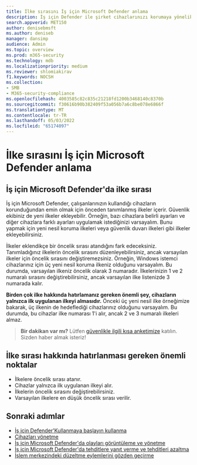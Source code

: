 ```yaml
---
title: İlke sırasını İş için Microsoft Defender anlama
description: İş için Defender ile şirket cihazlarınızı korumaya yönelik siber güvenlik ilkeleriyle öncelik sırası hakkında bilgi edinin.
search.appverid: MET150
author: denisebmsft
ms.author: deniseb
manager: dansimp
audience: Admin
ms.topic: overview
ms.prod: m365-security
ms.technology: mdb
ms.localizationpriority: medium
ms.reviewer: shlomiakirav
f1.keywords: NOCSH
ms.collection:
- SMB
- M365-security-compliance
ms.openlocfilehash: 4003585c82c835c21218fd1200b3468140c8370b
ms.sourcegitcommit: f30616b90b382409f53a056b7a6c8be078e6866f
ms.translationtype: MT
ms.contentlocale: tr-TR
ms.lasthandoff: 05/03/2022
ms.locfileid: "65174097"
---
```

# <a name="understand-policy-order-in-microsoft-defender-for-business"></a>İlke sırasını İş için Microsoft Defender anlama

## <a name="policy-order-in-microsoft-defender-for-business"></a>İş için Microsoft Defender'da ilke sırası

İş için Microsoft Defender, çalışanlarınızın kullandığı cihazların korunduğundan emin olmak için önceden tanımlanmış ilkeler içerir. Güvenlik ekibiniz de yeni ilkeler ekleyebilir. Örneğin, bazı cihazlara belirli ayarları ve diğer cihazlara farklı ayarları uygulamak istediğinizi varsayalım. Bunu yapmak için yeni nesil koruma ilkeleri veya güvenlik duvarı ilkeleri gibi ilkeler ekleyebilirsiniz.

İlkeler eklendikçe bir öncelik sırası atandığını fark edeceksiniz. Tanımladığınız ilkelerin öncelik sırasını düzenleyebilirsiniz, ancak varsayılan ilkeler için öncelik sırasını değiştiremezsiniz. Örneğin, Windows istemci cihazlarınız için üç yeni nesil koruma ilkeniz olduğunu varsayalım. Bu durumda, varsayılan ilkeniz öncelik olarak 3 numaradır. İlkelerinizin 1 ve 2 numaralı sırasını değiştirebilirsiniz, ancak varsayılan ilke listenizde 3 numarada kalır. 

**Birden çok ilke hakkında hatırlamanız gereken önemli şey, cihazların yalnızca ilk uygulanan ilkeyi almasıdır.** Önceki üç yeni nesil ilke örneğimize bakarak, üç ilkenin de hedeflediği cihazlarınız olduğunu varsayalım. Bu durumda, bu cihazlar ilke numarası 1'i alır, ancak 2 ve 3 numaralı ilkeleri almaz. 

>
> **Bir dakikan var mı?**
> Lütfen <a href="https://microsoft.qualtrics.com/jfe/form/SV_0JPjTPHGEWTQr4y" target="_blank">güvenlikle ilgili kısa anketimize</a> katılın. Sizden haber almak isteriz!
>

## <a name="key-points-to-remember-about-policy-order"></a>İlke sırası hakkında hatırlanması gereken önemli noktalar

- İlkelere öncelik sırası atanır.
- Cihazlar yalnızca ilk uygulanan ilkeyi alır.
- İlkelerin öncelik sırasını değiştirebilirsiniz.
- Varsayılan ilkelere en düşük öncelik sırası verilir.

## <a name="next-steps"></a>Sonraki adımlar

- [İş için Defender'Kullanmaya başlayın kullanma](mdb-get-started.md)
- [Cihazları yönetme](mdb-manage-devices.md)
- [İş için Microsoft Defender'da olayları görüntüleme ve yönetme](mdb-view-manage-incidents.md)
- [İş için Microsoft Defender'da tehditlere yanıt verme ve tehditleri azaltma](mdb-respond-mitigate-threats.md)
- [İşlem merkezindeki düzeltme eylemlerini gözden geçirme](mdb-review-remediation-actions.md)
